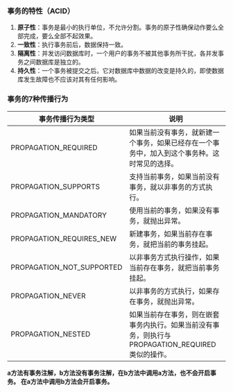 ### 事务的特性（ACID）
1. **原子性**：事务是最小的执行单位，不允许分割。事务的原子性确保动作要么全部完成，要么全部不起效果。
2. **一致性**：执行事务前后，数据保持一致。
3. **隔离性**：并发访问数据库时，一个用户的事务不被其他事务所干扰，各并发事务之间数据库是独立的。
4. **持久性**：一个事务被提交之后。它对数据库中数据的改变是持久的，即使数据库发生故障也不应该对其有任何影响。


### 事务的7种传播行为


| **事务传播行为类型** | **说明** |
| --- | --- |
| PROPAGATION_REQUIRED | 如果当前没有事务，就新建一个事务，如果已经存在一个事务中，加入到这个事务种。这时常见的选择。 |
| PROPAGATION_SUPPORTS | 支持当前事务，如果当前没有事务，就以非事务的方式执行。 |
| PROPAGATION_MANDATORY | 使用当前的事务，如果没有事务，就抛出异常。 |
| PROPAGATION_REQUIRES_NEW | 新建事务，如果当前存在事务，就把当前的事务挂起。 |
| PROPAGATION_NOT_SUPPORTED | 以非事务方式执行操作，如果当前存在事务，就把当前事务挂起。 |
| PROPAGATION_NEVER | 以非事务的方式执行，如果存在事务，就抛出异常。 |
| PROPAGATION_NESTED | 如果当前存在事务，则在嵌套事务内执行。如果当前没有事务，则执行与PROPAGATION_REQUIRED类似的操作。 |



**a方法有事务注解，b方法没有事务注解，在b方法中调用a方法，也不会开启事务。
在a方法中调用b方法会开启事务。**
